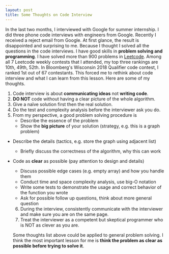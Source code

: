 ```yaml
---
layout: post
title: Some Thoughts on Code Interview
---
```


In the last two months, I interviewed with Google for summer internship. I did three phone code interviews with engineers from Google. Recently I received a reject email from Google. At first glance, the result is disappointed and surprising to me. Because I thought I solved all the questions in the code interviews. I have good skills in **problem solving and programming**. I have solved more than 900 problems in [Leetcode](https://www.leetcode.com). Among all 7 Leetcode weekly contests that I attended, my top three rankings are 10th, 49th, 52th. In Bloomberg's Wisconsin 2018 Qualifier code contest, I ranked 1st  out of 67 contestants. This forced me to rethink about code interview and what I can learn from this lesson. Here are some of my thoughts.

1. Code interview is about **communicating ideas** not **writing code**.
2. **DO NOT** code without having a clear picture of the whole algorithm.
3. Give a naïve solution first then the real solution.
4. Do the test and complexity analysis before the interviewer ask you do. 
5. From my perspective, a good problem solving procedure is
    * Describe the essence of the problem
    * Show the **big picture** of your solution (strategy, e.g. this is a graph problem)
* Describe the details (tactics, e.g. store the graph using adjacent list)
    * Briefly discuss the correctness of the algorithm, why this can work
* Code as **clear** as possible (pay attention to design and details)
    * Discuss possible edge cases (e.g. empty array) and how you handle them
    * Conduct time and space complexity analysis, use big-O notation
    * Write some tests to demonstrate the usage and correct behavior of the function you wrote
    * Ask for possible follow up questions, think about more general question
    6. During the interview, consistently communicate with the interviewer and make sure you are on the same page.
    7. Treat the interviewer as a competent but skeptical programmer who is NOT as clever as you are.

    Some thoughts list above could be applied to general problem solving. I think the most important lesson for me is **think the problem as clear as possible before trying to solve it**. 
